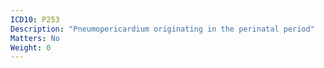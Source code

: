 ```yaml
---
ICD10: P253
Description: "Pneumopericardium originating in the perinatal period"
Matters: No
Weight: 0
---
```

